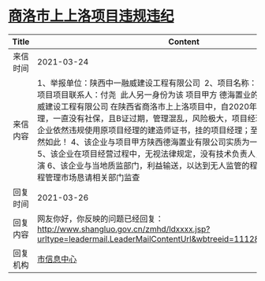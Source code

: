 # <a href="http://www.shangluo.gov.cn/zmhd/ldxxxx.jsp?urltype=leadermail.LeaderMailContentUrl&wbtreeid=1112&leadermailid=7068">商洛市上上洛项目违规违纪</a>
| Title |                                                                                                                                                             Content                                                                                                                                                              |
|:-----:|----------------------------------------------------------------------------------------------------------------------------------------------------------------------------------------------------------------------------------------------------------------------------------------------------------------------------------|
| 来信时间  | 2021-03-24                                                                                                                                                                                                                                                                                                                       |
| 来信内容  | 1、举报单位：陕西中一融威建设工程有限公司  2、项目名称：陕西省商洛市上上洛项目项目联系人：付尧  此人另一身份为该 项目甲方 德海置业的股东 3、陕西中一融威建设工程有限公司 在陕西省商洛市上上洛项目中，自2020年6月起使用的项目经理，一直没有社保，且B证过期，管理混乱，风险极大，项目经理已离职几个月，该企业依然违规使用原项目经理的建造师证书，挂的项目经理；至今已有十个月了，依然如此！ 4、该企业与项目甲方陕西德海置业有限公司实质为一家，只有一套人员； 5、该企业在项目经营过程中，无视法律规定，没有技术负责人，监理缺位，自导自演 6、该企业与当地质监部门，利益输送，以达到无人监管的程度，严重扰乱建筑工程管理市场恳请相关部门监查 |
| 回复时间  | 2021-03-26                                                                                                                                                                                                                                                                                                                       |
| 回复内容  | 网友你好，你反映的问题已经回复：http://www.shangluo.gov.cn/zmhd/ldxxxx.jsp?urltype=leadermail.LeaderMailContentUrl&wbtreeid=1112&leadermailid=6803                                                                                                                                                                                               |
| 回复机构  | <a href="../../categories/agencies/市信息中心.md">市信息中心</a>                                                                                                                                                                                                                                                                             |